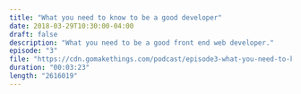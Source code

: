 ```yaml
---
title: "What you need to know to be a good developer"
date: 2018-03-29T10:30:00-04:00
draft: false
description: "What you need to be a good front end web developer."
episode: "3"
file: "https://cdn.gomakethings.com/podcast/episode3-what-you-need-to-know-to-be-a-good-developer.mp3"
duration: "00:03:23"
length: "2616019"
---
```


